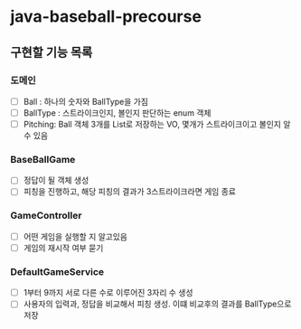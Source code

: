 # java-baseball-precourse
## 구현할 기능 목록
### 도메인
- [ ] Ball : 하나의 숫자와 BallType을 가짐
- [ ] BallType : 스트라이크인지, 볼인지 판단하는 enum 객체
- [ ] Pitching: Ball 객체 3개를 List로 저장하는 VO, 몇개가 스트라이크이고 볼인지 알 수 있음

### BaseBallGame
- [ ] 정답이 될 객체 생성
- [ ] 피칭을 진행하고, 해당 피칭의 결과가 3스트라이크라면 게임 종료

### GameController
- [ ] 어떤 게임을 실행할 지 알고있음
- [ ] 게임의 재시작 여부 묻기

### DefaultGameService
- [ ] 1부터 9까지 서로 다른 수로 이루어진 3자리 수 생성
- [ ] 사용자의 입력과, 정답을 비교해서 피칭 생성. 이떄 비교후의 결과를 BallType으로 저장
